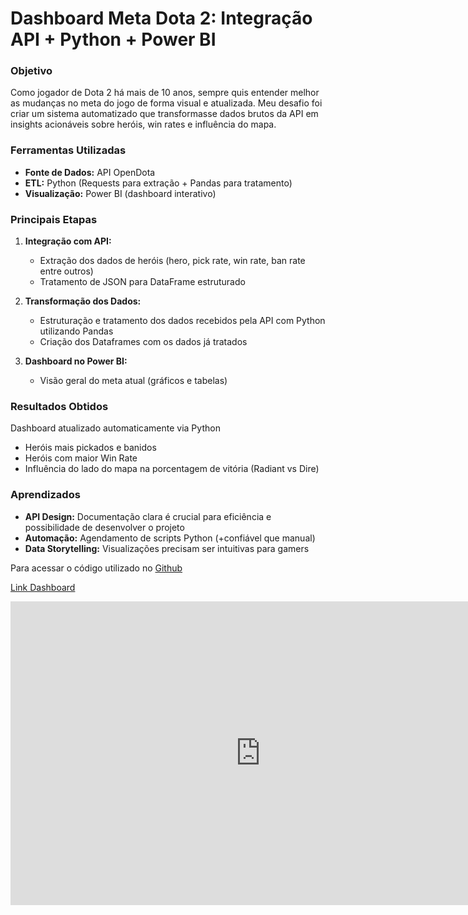# Dashboard Meta Dota 2: Integração API + Python + Power BI #

### Objetivo
Como jogador de Dota 2 há mais de 10 anos, sempre quis entender melhor as mudanças no meta do jogo de forma visual e atualizada. Meu desafio foi criar um sistema automatizado que transformasse dados brutos da API em insights acionáveis sobre heróis, win rates e influência do mapa.

### Ferramentas Utilizadas
- **Fonte de Dados:** API OpenDota 
- **ETL:** Python (Requests para extração + Pandas para tratamento)
- **Visualização:** Power BI (dashboard interativo)

### Principais Etapas
1. **Integração com API:**
   - Extração dos dados de heróis (hero, pick rate, win rate, ban rate entre outros)
   - Tratamento de JSON para DataFrame estruturado

2. **Transformação dos Dados:**
   - Estruturação e tratamento dos dados recebidos pela API com Python utilizando Pandas
   - Criação dos Dataframes com os dados já tratados

3. **Dashboard no Power BI:**
   - Visão geral do meta atual (gráficos e tabelas)

### Resultados Obtidos
Dashboard atualizado automaticamente via Python
- Heróis mais pickados e banidos
- Heróis com  maior Win Rate
- Influência do lado do mapa na porcentagem de vitória (Radiant vs Dire)
  

### Aprendizados
- **API Design:** Documentação clara é crucial para eficiência e possibilidade de desenvolver o projeto
- **Automação:** Agendamento de scripts Python (+confiável que manual)  
- **Data Storytelling:** Visualizações precisam ser intuitivas para gamers

Para acessar o código utilizado no [Github](https://github.com/dorrigo/Projeto_API_OpenDota/blob/main/script_opendota2.py)

[Link Dashboard](https://app.powerbi.com/view?r=eyJrIjoiYjIwNDdhOWYtMWI5My00YjNjLWI3ZDUtYWEzOTcwNjFlNTU5IiwidCI6Ijc0NDY5NmNmLTYxMzYtNDYzOS04MTExLWY3NTUwN2I5ZmY2ZCJ9)
<iframe title="dota_meta" width="800" height="486" src="https://app.powerbi.com/view?r=eyJrIjoiYjIwNDdhOWYtMWI5My00YjNjLWI3ZDUtYWEzOTcwNjFlNTU5IiwidCI6Ijc0NDY5NmNmLTYxMzYtNDYzOS04MTExLWY3NTUwN2I5ZmY2ZCJ9" frameborder="0" allowFullScreen="true"></iframe>

